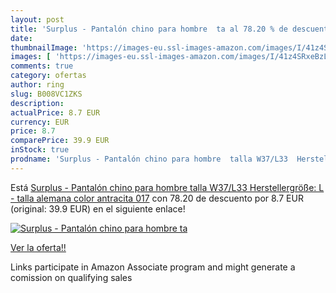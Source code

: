 ```yaml
---
layout: post
title: 'Surplus - Pantalón chino para hombre  ta al 78.20 % de descuento'
date: 
thumbnailImage: 'https://images-eu.ssl-images-amazon.com/images/I/41z4SRxeBzL._SL200_.jpg'
images: [ 'https://images-eu.ssl-images-amazon.com/images/I/41z4SRxeBzL._SL200_.jpg' ]
comments: true
category: ofertas
author: ring
slug: B008VC1ZKS
description:
actualPrice: 8.7 EUR
currency: EUR
price: 8.7
comparePrice: 39.9 EUR
inStock: true
prodname: 'Surplus - Pantalón chino para hombre  talla W37/L33  Herstellergröße: L  - talla alemana  color antracita 017'
---
```


Está [Surplus - Pantalón chino para hombre  talla W37/L33  Herstellergröße: L  - talla alemana  color antracita 017](https://www.amazon.es/dp/B008VC1ZKS/?tag=tolees-21) con 78.20 de descuento por 8.7 EUR (original: 39.9 EUR) en el siguiente enlace!

[![Surplus - Pantalón chino para hombre  ta](https://images-eu.ssl-images-amazon.com/images/I/41z4SRxeBzL._SL200_.jpg)](https://www.amazon.es/dp/B008VC1ZKS/?tag=tolees-21)

[Ver la oferta!!](https://www.amazon.es/dp/B008VC1ZKS/?tag=tolees-21)

Links participate in Amazon Associate program and might generate a comission on qualifying sales



